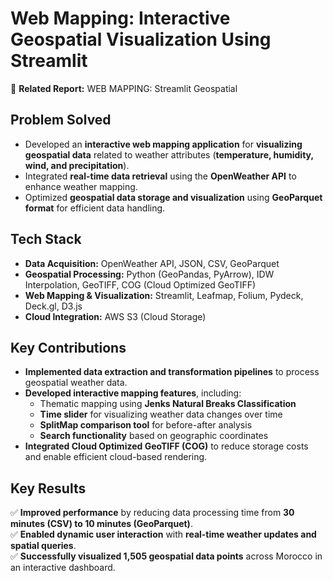 # Web Mapping: Interactive Geospatial Visualization Using Streamlit

📄 **Related Report:** WEB MAPPING: Streamlit Geospatial  

## Problem Solved  
- Developed an **interactive web mapping application** for **visualizing geospatial data** related to weather attributes (**temperature, humidity, wind, and precipitation**).  
- Integrated **real-time data retrieval** using the **OpenWeather API** to enhance weather mapping.  
- Optimized **geospatial data storage and visualization** using **GeoParquet format** for efficient data handling.  

## Tech Stack  
- **Data Acquisition:** OpenWeather API, JSON, CSV, GeoParquet  
- **Geospatial Processing:** Python (GeoPandas, PyArrow), IDW Interpolation, GeoTIFF, COG (Cloud Optimized GeoTIFF)  
- **Web Mapping & Visualization:** Streamlit, Leafmap, Folium, Pydeck, Deck.gl, D3.js  
- **Cloud Integration:** AWS S3 (Cloud Storage)  

## Key Contributions  
- **Implemented data extraction and transformation pipelines** to process geospatial weather data.  
- **Developed interactive mapping features**, including:  
  - Thematic mapping using **Jenks Natural Breaks Classification**  
  - **Time slider** for visualizing weather data changes over time  
  - **SplitMap comparison tool** for before-after analysis  
  - **Search functionality** based on geographic coordinates  
- **Integrated Cloud Optimized GeoTIFF (COG)** to reduce storage costs and enable efficient cloud-based rendering.  

## Key Results  
✅ **Improved performance** by reducing data processing time from **30 minutes (CSV) to 10 minutes (GeoParquet)**.  
✅ **Enabled dynamic user interaction** with **real-time weather updates and spatial queries**.  
✅ **Successfully visualized 1,505 geospatial data points** across Morocco in an interactive dashboard.  
